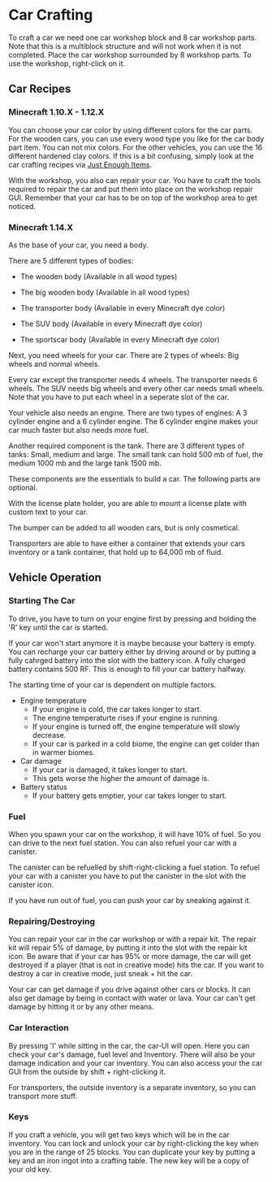 # Car Crafting

To craft a car we need one car workshop block and 8 car workshop parts.
Note that this is a multiblock structure and will not work when it is not completed.
Place the car workshop surrounded by 8 workshop parts.
To use the workshop, right-click on it.

## Car Recipes

### Minecraft 1.10.X - 1.12.X

You can choose your car color by using different colors for the car parts.
For the wooden cars, you can use every wood type you like for the car body part item.
You can not mix colors.
For the other vehicles, you can use the 16 different hardened clay colors.
If this is a bit confusing, simply look at the car crafting recipes via [Just Enough Items](https://www.curseforge.com/minecraft/mc-mods/jei).

With the workshop, you also can repair your car.
You have to craft the tools required to repair the car and put them into place on the workshop repair GUI.
Remember that your car has to be on top of the workshop area to get noticed.

### Minecraft 1.14.X

As the base of your car, you need a body.

There are 5 different types of bodies:

- The wooden body (Available in all wood types)

- The big wooden body (Available in all wood types)

- The transporter body (Available in every Minecraft dye color)

- The SUV body (Available in every Minecraft dye color)

- The sportscar body (Available in every Minecraft dye color)

Next, you need wheels for your car.
There are 2 types of wheels: Big wheels and normal wheels.

Every car except the transporter needs 4 wheels.
The transporter needs 6 wheels.
The SUV needs big wheels and every other car needs small wheels.
Note that you have to put each wheel in a seperate slot of the car.

Your vehicle also needs an engine.
There are two types of engines: A 3 cylinder engine and a 6 cylinder engine.
The 6 cylinder engine makes your car much faster but also needs more fuel.

Another required component is the tank.
There are 3 different types of tanks: Small, medium and large.
The small tank can hold 500 mb of fuel, the medium 1000 mb and the large tank 1500 mb.

These components are the essentials to build a car.
The following parts are optional.

With the license plate holder, you are able to mount a license plate with custom text to your car.

The bumper can be added to all wooden cars, but is only cosmetical.

Transporters are able to have either a container that extends your cars inventory or a tank container, that hold up to 64,000 mb of fluid.

## Vehicle Operation

### Starting The Car

To drive, you have to turn on your engine first by pressing and holding the 'R' key until the car is started.

If your car won't start anymore it is maybe because your battery is empty.
You can recharge your car battery either by driving around or by putting a fully cahrged battery into the slot with the battery icon.
A fully charged battery contains 500 RF.
This is enough to fill your car battery halfway.

The starting time of your car is dependent on multiple factors.

- Engine temperature
  - If your engine is cold, the car takes longer to start.
  - The engine temperaturte rises if your engine is running.
  - If your engine is turned off, the engine temperature will slowly decrease.
  - If your car is parked in a cold biome, the engine can get colder than in warmer biomes.
- Car damage
  - If your car is damaged, it takes longer to start.
  - This gets worse the higher the amount of damage is.
- Battery status
  - If your battery gets emptier, your car takes longer to start.

### Fuel

When you spawn your car on the workshop, it will have 10% of fuel.
So you can drive to the next fuel station.
You can also refuel your car with a canister.

The canister can be refuelled by shift-right-clicking a fuel station.
To refuel your car with a canister you have to put the canister in the slot with the canister icon.

If you have run out of fuel, you can push your car by sneaking against it.

### Repairing/Destroying

You can repair your car in the car workshop or with a repair kit.
The repair kit will repair 5% of damage, by putting it into the slot with the repair kit icon.
Be aware that if your car has 95% or more damage, the car will get destroyed if a player (that is not in creative mode) hits the car.
If you want to destroy a car in creative mode, just sneak + hit the car.

Your car can get damage if you drive against other cars or blocks.
It can also get damage by being in contact with water or lava.
Your car can't get damage by hitting it or by any other means.

### Car Interaction

By pressing 'I' while sitting in the car, the car-UI will open.
Here you can check your car's damage, fuel level and Inventory.
There will also be your damage indication and your car inventory.
You can also access your the car GUI from the outside by shift + right-clicking it.

For transporters, the outside inventory is a separate inventory, so you can transport more stuff.

### Keys

If you craft a vehicle, you will get two keys which will be in the car inventory.
You can lock and unlock your car by right-clicking the key when you are in the range of 25 blocks.
You can duplicate your key by putting a key and an iron ingot into a crafting table. The new key will be a copy of your old key.
